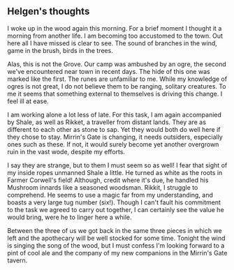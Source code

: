 ## Helgen's thoughts

I woke up in the wood again this morning. For a brief moment I thought it a morning from another life. I am becoming too accustomed to the town. Out here all I have missed is clear to see. The sound of branches in the wind, game in the brush, birds in the trees. 

Alas, this is not the Grove. Our camp was ambushed by an ogre, the second we've encountered near town in recent days. The hide of this one was marked like the first. The runes are unfamiliar to me. While my knowledge of ogres is not great, I do not believe them to be ranging, solitary creatures. To me it seems that something external to themselves is driving this change. I feel ill at ease.

I am working alone a lot less of late. For this task, I am again accompanied by Shale, as well as Rikket, a traveller from distant lands. They are as different to each other as stone to sap. Yet they would both do well here if they chose to stay. Mirrin's Gate is changing, it needs outsiders, especially ones such as these. If not, it would surely become yet another overgrown ruin in the vast wode, despite my efforts.

I say they are strange, but to them I must seem so as well! I fear that sight of my inside ropes unmanned Shale a little. He turned as white as the roots in Farmer Corwell's field! Although, credit where it's due, he handled his Mushroom innards like a seasoned woodsman. Rikkit, I struggle to comprehend. He seems to use a magic far from my understanding, and boasts a very large tug number (six!). Though I can't fault his commitment to the task we agreed to carry out together, I can certainly see the value he would bring, were he to linger here a while.

Between the three of us we got back in the same three pieces in which we left and the apothecary will be well stocked for some time. Tonight the wind is singing the song of the wood, but I must confess I'm looking forward to a pint of cool ale and the company of my new companions in the Mirrin's Gate tavern.